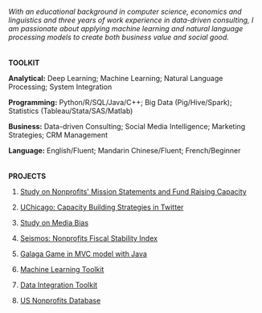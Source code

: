 *With an educational background in computer science, economics and linguistics and three years of work experience in data-driven consulting, I am passionate about applying machine learning and natural language processing models to create both business value and social good.*
<br />
<br />
<br />
**TOOLKIT**

**Analytical:** Deep Learning; Machine Learning; Natural Language Processing; System Integration

**Programming:** Python/R/SQL/Java/C++; Big Data (Pig/Hive/Spark); Statistics (Tableau/Stata/SAS/Matlab)

**Business:** Data-driven Consulting; Social Media Intelligence; Marketing Strategies; CRM Management 

**Language:** English/Fluent; Mandarin Chinese/Fluent; French/Beginner
<br />
<br />
<br />
**PROJECTS**

1. [Study on Nonprofits' Mission Statements and Fund Raising Capacity](https://github.com/yuxiaosun/USngomission)

2. [UChicago: Capacity Building Strategies in Twitter](https://github.com/yuxiaosun/twitter)

3. [Study on Media Bias](https://github.com/yuxiaosun/hwcfpp/tree/master/project)

4. [Seismos: Nonprofits Fiscal Stability Index](https://github.com/aldengolab/seismos-NFP-stability-prediction)

5. [Galaga Game in MVC model with Java](https://github.com/yuxiaosun/javagame)

6. [Machine Learning Toolkit](https://github.com/yuxiaosun/capp-455136/tree/master/mlpipe)

7. [Data Integration Toolkit](https://github.com/yuxiaosun/capp-455136/tree/master/dataintegration)

8. [US Nonprofits Database](https://github.com/yuxiaosun/USngo)
